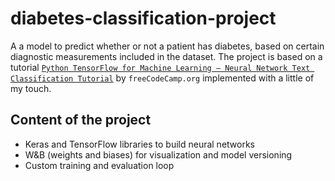 # diabetes-classification-project
A a model to predict whether or not a patient has diabetes, based on certain diagnostic measurements included in the dataset. The project is based on a tutorial [`Python TensorFlow for Machine Learning – Neural Network Text Classification Tutorial`](https://www.youtube.com/watch?v=VtRLrQ3Ev-U&t=3681s) by `freeCodeCamp.org` implemented with a little of my touch.

## Content of the project
- Keras and TensorFlow libraries to build neural networks
- W&B (weights and biases) for visualization and model versioning
- Custom training and evaluation loop
